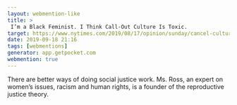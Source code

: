 ```yaml
---
layout: webmention-like
title: >
 I’m a Black Feminist. I Think Call-Out Culture Is Toxic.
target: https://www.nytimes.com/2019/08/17/opinion/sunday/cancel-culture-call-out.html
date: 2019-09-18 21:16
tags: [webmentions]
generator: app.getpocket.com
webmention: true
---
```


 There are better ways of doing social justice work. Ms. Ross, an expert on women’s issues, racism and human rights, is a founder of the reproductive justice theory.
